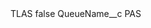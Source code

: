 <?xml version="1.0" encoding="UTF-8"?>
<CustomMetadata xmlns="http://soap.sforce.com/2006/04/metadata" xmlns:xsi="http://www.w3.org/2001/XMLSchema-instance" xmlns:xsd="http://www.w3.org/2001/XMLSchema">
    <label>TLAS</label>
    <protected>false</protected>
    <values>
        <field>QueueName__c</field>
        <value xsi:type="xsd:string">PAS</value>
    </values>
</CustomMetadata>
